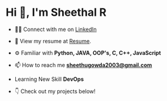 <h1 align="left">Hi 👋, I'm Sheethal R</h1>


- 🧑‍💻 Connect with me on [LinkedIn](https://linkedin.com/in/sheethal-r-gowda)

- 📄 View my resume at [Resume]( https://sheethalsheethu.github.io/sheethalr/).

- ⚙️ Familiar with **Python, JAVA, OOP's, C, C++, JavaScript**

- 📫 How to reach me **sheethugowda2003@gmail.com**

- Learning New Skill **DevOps**

- 👇 Check out my projects below!


